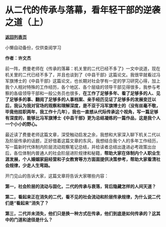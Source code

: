 # 从二代的传承与落幕，看年轻干部的逆袭之道（上）

[**返回列表页**](/gzh/费曼的小茶馆)

小懒自动备份，仅供查阅学习

**作者：许文杰**  

前一阵，费曼老师在《传承的落幕：机关里的二代已经不多了》一文中说道，现在机关里的二代已经不多了，并且也谈到了《中县干部》这篇论文。我很早就看过冯军旗博士的《中县干部》这篇论文，也长期对社会学有一定的学习研究心得，加上我个人相对特殊的工作经历，各个地区、各个层级的领导干部见得很多，我参与考察的各级领导干部和一般公务员也很多，**在工作了足够多年、看了足够多的人、见了足够多的事、翻阅了足够多的人事档案、亲手经历见证了足够多的发展变迁以后，我认为我对官场的观察和理解深度，是不亚于冯军旗博士的（没有丝毫不敬，毕竟他挂职两年，我工作十几年），我也一直想从代际传承这个视角，写一篇足够有深度的，能够比冯军旗博士《中县干部》更为总结凝练的一篇作品，这是我个人一个小小的野心。**

最近读了费曼老师这篇文章，深受触动启发之余，我想和大家深入聊下机关二代以及阶层传承的话题，正好借着这篇文章的东风，我想结合我个人的多年工作经历，写一篇新时代体制内阶层流动观察笔记总结，并给读者总结出逢进必考政策出台后，各位体制内普通人的社会阶层进阶规律和秘籍，**帮助大家****在****体制内个人职业生涯****发展****，个人****婚姻****家庭****经营****和子女教育****等方方面面提供决策参考，帮助大家看清社会规律，少走人生弯路****。**

开门见山的告诉大家，这篇文章将告诉大家哪些内容：

**第一，社会阶层的流动与固化，二代的传承与衰落，背后隐藏怎样的人间天道？**

**第二，看起来正在消失的二代，看不见的社会流动和阶层传承规律，为什么说二代们是“看起来”消失了？**

**第三，二代并未消失，他们只是换一种方式在传承，他们到底是如何传承的？这其中的门道和途径是什么？**

